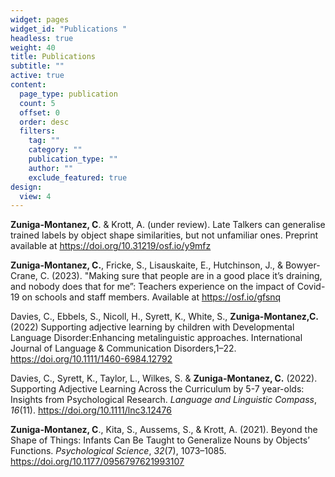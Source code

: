 ```yaml
---
widget: pages
widget_id: "Publications "
headless: true
weight: 40
title: Publications
subtitle: ""
active: true
content:
  page_type: publication
  count: 5
  offset: 0
  order: desc
  filters:
    tag: ""
    category: ""
    publication_type: ""
    author: ""
    exclude_featured: true
design:
  view: 4
---
```


**Zuniga-Montanez, C**. & Krott, A. (under review). Late Talkers can generalise trained labels by object shape similarities, but not unfamiliar ones. Preprint available at https://doi.org/10.31219/osf.io/y9mfz

**Zuniga-Montanez, C.**, Fricke, S., Lisauskaite, E., Hutchinson, J., & Bowyer-Crane, C. (2023). "Making sure that people are in a good place it’s draining, and nobody does that for me”: Teachers experience on the impact of Covid-19 on schools and staff members. Available at https://osf.io/gfsnq

Davies, C., Ebbels, S., Nicoll, H., Syrett, K., White, S., **Zuniga-Montanez,C.** (2022) Supporting adjective learning by children with Developmental Language Disorder:Enhancing metalinguistic approaches. International Journal of Language & Communication Disorders,1–22. https://doi.org/10.1111/1460-6984.12792

Davies, C., Syrett, K., Taylor, L., Wilkes, S. & **Zuniga-Montanez, C.** (2022). Supporting Adjective Learning Across the Curriculum by 5-7 year-olds: Insights from Psychological Research. *Language and Linguistic Compass*, *16*(11). https://doi.org/10.1111/lnc3.12476 

**Zuniga-Montanez, C**., Kita, S., Aussems, S., & Krott, A. (2021). Beyond the Shape of Things: Infants Can Be Taught to Generalize Nouns by Objects’ Functions. *Psychological Science*, *32*(7), 1073–1085. https://doi.org/10.1177/0956797621993107
